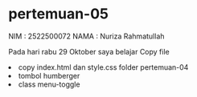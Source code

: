 # pertemuan-05

NIM     : 2522500072
NAMA    : Nuriza Rahmatullah

Pada hari rabu 29 Oktober saya belajar Copy file
<li>copy index.html dan style.css folder pertemuan-04</li>
<li>tombol humberger</li>
<li>class menu-toggle</li>